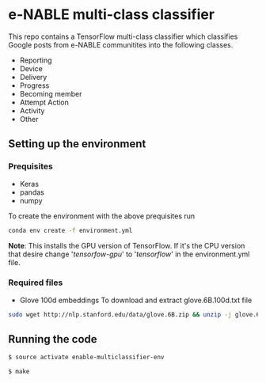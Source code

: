 # e-NABLE multi-class classifier

This repo contains a TensorFlow multi-class classifier which classifies Google posts from e-NABLE communitites into the following classes.
* Reporting
* Device
* Delivery
* Progress
* Becoming member
* Attempt Action
* Activity
* Other

## Setting up the environment

### Prequisites
* Keras
* pandas
* numpy

To create the environment with the above prequisites run
```bash
conda env create -f environment.yml
```

**Note**: This installs the GPU version of TensorFlow. If it's the CPU version that desire change '_tensorfow-gpu_' to '_tensorflow_' in the environment.yml file.

### Required files
* Glove 100d embeddings
To download and extract glove.6B.100d.txt file
```bash
sudo wget http://nlp.stanford.edu/data/glove.6B.zip && unzip -j glove.6B.zip glove.6B.100d.txt && sudo rm glove.6B.zip
```

## Running the code

```bash
$ source activate enable-multiclassifier-env

$ make
```

